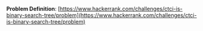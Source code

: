 **Problem Definition**:
[https://www.hackerrank.com/challenges/ctci-is-binary-search-tree/problem](https://www.hackerrank.com/challenges/ctci-is-binary-search-tree/problem)
